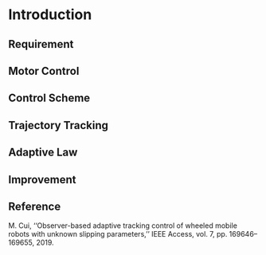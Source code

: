 # Introduction

## Requirement

## Motor Control

## Control Scheme

## Trajectory Tracking

## Adaptive Law

## Improvement

## Reference
 M. Cui, ‘‘Observer-based adaptive tracking control of wheeled mobile robots with unknown slipping parameters,’’ IEEE Access, vol. 7, pp. 169646–169655, 2019.
